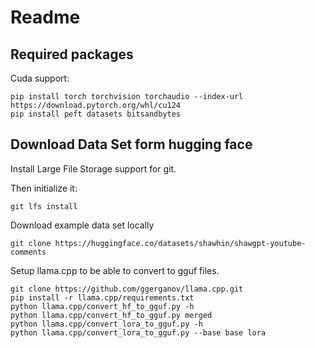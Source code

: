 # Readme


## Required packages

Cuda support:

```shell
pip install torch torchvision torchaudio --index-url https://download.pytorch.org/whl/cu124
pip install peft datasets bitsandbytes
```

## Download Data Set form hugging face

Install Large File Storage support for git.

Then initialize it:
```shell
git lfs install
```

Download example data set locally

```shell
git clone https://huggingface.co/datasets/shawhin/shawgpt-youtube-comments
```

Setup llama.cpp to be able to convert to gguf files.
```shell
git clone https://github.com/ggerganov/llama.cpp.git
pip install -r llama.cpp/requirements.txt
python llama.cpp/convert_hf_to_gguf.py -h
python llama.cpp/convert_hf_to_gguf.py merged
python llama.cpp/convert_lora_to_gguf.py -h
python llama.cpp/convert_lora_to_gguf.py --base base lora
```

